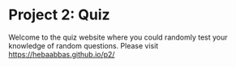 # Project 2: Quiz

Welcome to the quiz website where you could randomly test your knowledge of random questions. Please visit https://hebaabbas.github.io/p2/
